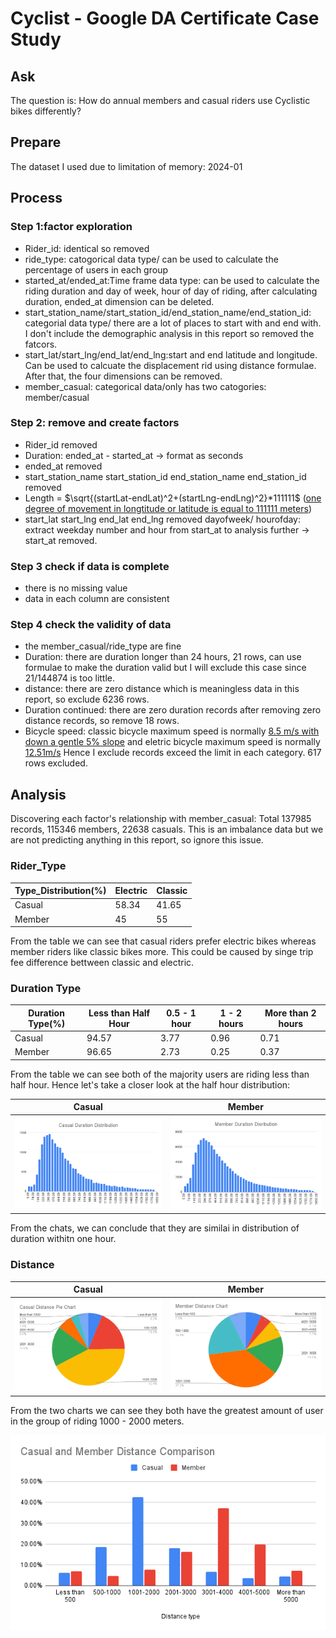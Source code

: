 # Cyclist - Google DA Certificate Case Study
## Ask
The question is: How do annual members and casual riders use Cyclistic bikes differently?
## Prepare
The dataset I used due to limitation of memory: 2024-01
## Process
### Step 1:factor exploration
- Rider_id: identical so removed
- ride_type: catogorical data type/ can be used to calculate the percentage of users in each group
- started_at/ended_at:Time frame data type: can be used to calculate the riding duration and day of week, hour of day of riding, after calculating duration, ended_at dimension can be deleted.
- start_station_name/start_station_id/end_station_name/end_station_id: categorial data type/ there are a lot of places to start with and end with. I don't include the demographic analysis in this report so removed the fatcors.
- start_lat/start_lng/end_lat/end_lng:start and end latitude and longitude. Can be used to calcuate the displacement rid using distance formulae. After that, the four dimensions can be removed.
- member_casual: categorical data/only has two catogories: member/casual
### Step 2: remove and create factors
- Rider_id removed
- Duration: ended_at - started_at -> format as seconds
- ended_at removed
- start_station_name	start_station_id	end_station_name	end_station_id removed
- Length = $`\sqrt{(startLat-endLat)^2+(startLng-endLng)^2}*111111`$ ([one degree of movement in longtitude or latitude is equal to 111111 meters](https://gis.stackexchange.com/questions/5821/calculating-latitude-longitude-x-miles-from-point#:~:text=The%20northwards%20displacement%20is%20r,(latitude)%20%2F%20111111%20degrees.))
- start_lat	start_lng	end_lat	end_lng removed
  dayofweek/ hourofday: extract weekday number and hour from start_at to analysis further -> start_at removed.
### Step 3 check if data is complete
- there is no missing value
- data in each column are consistent
### Step 4 check the validity of data
- the member_casual/ride_type are fine
- Duration: there are duration longer than 24 hours, 21 rows, can use formulae to make the duration valid but I will exclude this case since 21/144874 is too little.
- distance: there are zero distance which is meaningless data in this report, so exclude 6236 rows.
- Duration continued: there are zero duration records after removing zero distance records, so remove 18 rows.
- Bicycle speed: classic bicycle maximum speed is normally [8.5 m/s with down a gentle 5% slope](https://road-bike.co.uk/articles/average-speed.php#:~:text=Average%20speed%20-%20indications&text=Beginner%2C%20short%20distance%20(say%2010,)%3A%20average%20around%2016-19) and eletric bicycle maximum speed is normally [12.51m/s](https://www.gazellebikes.com/en-us/how-fast-do-electric-bikes-go#:~:text=Pedal%20assist%20motor&text=Most%20ebikes%20stop%20providing%20electric,into%20the%20current%20classification%20system.) Hence I exclude records exceed the limit in each category. 617 rows excluded.
## Analysis
Discovering each factor's relationship with member_casual:
Total 137985 records, 115346 members, 22638 casuals. This is an imbalance data but we are not predicting anything in this report, so ignore this issue.
### Rider_Type
Type_Distribution(%)  | Electric | Classic
------------- | ------------- | -------------
Casual  | 58.34  |  41.65
Member  | 45  |  55

From the table we can see that casual riders prefer electric bikes whereas member riders like classic bikes more. This could be caused by singe trip fee difference bettween classic and electric.
### Duration Type
Duration Type(%)  | Less than Half Hour | 0.5 - 1 hour | 1 - 2 hours | More than 2 hours
------------- | ------------- | ------------- | ------------- | ------------- 
Casual  | 94.57  |  3.77 | 0.96 | 0.71
Member  | 96.65  |  2.73 | 0.25 | 0.37

From the table we can see both of the majority users are riding less than half hour. Hence let's take a closer look at the half hour distribution:

Casual             |  Member
:-------------------------:|:-------------------------:
![](Casual_Duration_Distribution.png)  |  ![](Member_Duration_Distribution.png)

From the chats, we can conclude that they are similai in distribution of duration withitn one hour.

### Distance 

Casual             |  Member
:-------------------------:|:-------------------------:
![](Casual_Distance_Pie_Chart.png)  |  ![](Member_Distance_Chart.png)

From the two charts we can see they both have the greatest amount of user in the group of riding 1000 - 2000 meters.

![](Casual_and_Member_Distance_Comparison.png)
